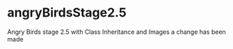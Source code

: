 # angryBirdsStage2.5
Angry Birds stage 2.5 with Class Inheritance and Images
a change has been made 